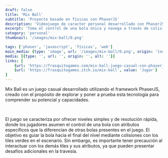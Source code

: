 ```yaml
---
draft: false
title: 'Mix Ball'
subtitle: 'Proyecto basado en físicas con PhaserJS'
description: 'Videojuego de caracter personal desarrollado con PhaserJS'
excerpt: 'Toma el control de una bola única y navega a través de colisiones estratégicas con los tiles verdes para avanzar. Pero cuidado, otros tiles pueden agregar desafíos inesperados en tu travesía.'
category: 'personal'
thumbnail: '/images/mix-ball/0.png'

tags: ['phaser', 'javascript', 'físicas', 'web']
main_media: {type: 'image', url: '/images/mix-ball/0.png', origin: 'local', alt: 'Mix Ball imagen principal'}
media: [{type: '', url: '', origin: '', alt: ''}]
links: [
    {url: 'https://frasquitogames.com/mix-ball-juego-casual-con-phaserjs', value: 'Visitar'},
    {url: 'https://frasquitogames.itch.io/mix-ball', value: 'Jugar'}
]
---
```

<p>
Mix Ball es un juego casual desarrollado utilizando el framework PhaserJS, creado con el propósito de explorar y poner a prueba esta tecnología para comprender su potencial y capacidades.
</p>
</br>

<p>
El juego se caracteriza por ofrecer niveles simples y de resolución rápida, donde los jugadores asumen el control de una bola con atributos específicos que la diferencian de otras bolas presentes en el juego. El objetivo es guiar la bola hacia el final del nivel mediante colisiones con los tiles verdes en el escenario. Sin embargo, es importante tener precaución al interactuar con los demás tiles y sus atributos, ya que pueden presentar desafíos adicionales en la travesía.
</p>
</br>


